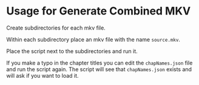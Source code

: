 # Usage for Generate Combined MKV

Create subdirectories for each mkv file.

Within each subdirectory place an mkv file with the name `source.mkv`.

Place the script next to the subdirectories and run it.

If you make a typo in the chapter titles you can edit the `chapNames.json`
file and run the script again.  The script will see that `chapNames.json` exists
and will ask if you want to load it.
